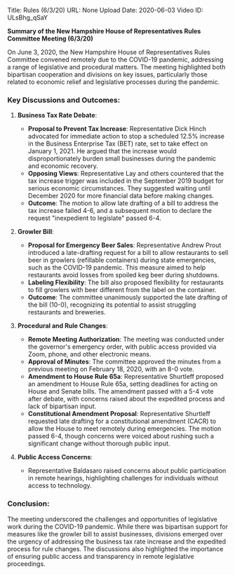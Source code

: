 Title: Rules (6/3/20)
URL: None
Upload Date: 2020-06-03
Video ID: ULsBhg_qSaY

**Summary of the New Hampshire House of Representatives Rules Committee Meeting (6/3/20)**

On June 3, 2020, the New Hampshire House of Representatives Rules Committee convened remotely due to the COVID-19 pandemic, addressing a range of legislative and procedural matters. The meeting highlighted both bipartisan cooperation and divisions on key issues, particularly those related to economic relief and legislative processes during the pandemic.

### Key Discussions and Outcomes:

1. **Business Tax Rate Debate**:
   - **Proposal to Prevent Tax Increase**: Representative Dick Hinch advocated for immediate action to stop a scheduled 12.5% increase in the Business Enterprise Tax (BET) rate, set to take effect on January 1, 2021. He argued that the increase would disproportionately burden small businesses during the pandemic and economic recovery.
   - **Opposing Views**: Representative Lay and others countered that the tax increase trigger was included in the September 2019 budget for serious economic circumstances. They suggested waiting until December 2020 for more financial data before making changes.
   - **Outcome**: The motion to allow late drafting of a bill to address the tax increase failed 4-6, and a subsequent motion to declare the request "inexpedient to legislate" passed 6-4.

2. **Growler Bill**:
   - **Proposal for Emergency Beer Sales**: Representative Andrew Prout introduced a late-drafting request for a bill to allow restaurants to sell beer in growlers (refillable containers) during state emergencies, such as the COVID-19 pandemic. This measure aimed to help restaurants avoid losses from spoiled keg beer during shutdowns.
   - **Labeling Flexibility**: The bill also proposed flexibility for restaurants to fill growlers with beer different from the label on the container.
   - **Outcome**: The committee unanimously supported the late drafting of the bill (10-0), recognizing its potential to assist struggling restaurants and breweries.

3. **Procedural and Rule Changes**:
   - **Remote Meeting Authorization**: The meeting was conducted under the governor's emergency order, with public access provided via Zoom, phone, and other electronic means.
   - **Approval of Minutes**: The committee approved the minutes from a previous meeting on February 18, 2020, with an 8-0 vote.
   - **Amendment to House Rule 65a**: Representative Shurtleff proposed an amendment to House Rule 65a, setting deadlines for acting on House and Senate bills. The amendment passed with a 5-4 vote after debate, with concerns raised about the expedited process and lack of bipartisan input.
   - **Constitutional Amendment Proposal**: Representative Shurtleff requested late drafting for a constitutional amendment (CACR) to allow the House to meet remotely during emergencies. The motion passed 6-4, though concerns were voiced about rushing such a significant change without thorough public input.

4. **Public Access Concerns**:
   - Representative Baldasaro raised concerns about public participation in remote hearings, highlighting challenges for individuals without access to technology.

### Conclusion:
The meeting underscored the challenges and opportunities of legislative work during the COVID-19 pandemic. While there was bipartisan support for measures like the growler bill to assist businesses, divisions emerged over the urgency of addressing the business tax rate increase and the expedited process for rule changes. The discussions also highlighted the importance of ensuring public access and transparency in remote legislative proceedings.